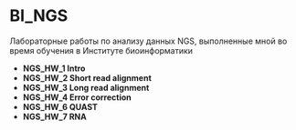 # BI_NGS
Лабораторные работы по анализу данных NGS, выполненные мной во время обучения в Институте биоинформатики

- **NGS_HW_1 Intro**
- **NGS_HW_2 Short read alignment**
- **NGS_HW_3 Long read alignment**
- **NGS_HW_4 Error correction**
- **NGS_HW_6 QUAST**
- **NGS_HW_7 RNA**
